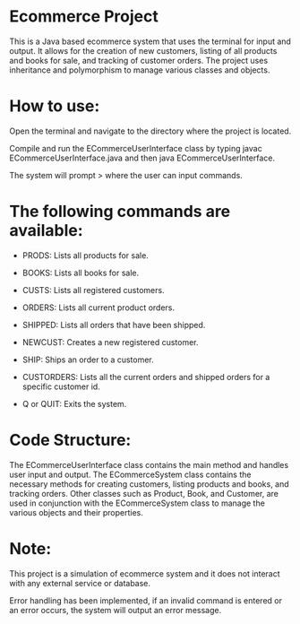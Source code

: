 # Ecommerce Project

  This is a Java based ecommerce system that uses the terminal for input and output. It allows for the creation of new customers, listing of all products and books for sale, and tracking of customer orders. The project uses inheritance and polymorphism to manage various classes and objects.

# How to use: 

  Open the terminal and navigate to the directory where the project is located.
  
  Compile and run the ECommerceUserInterface class by typing javac ECommerceUserInterface.java and then java ECommerceUserInterface.
  
  The system will prompt > where the user can input commands.
  
  # The following commands are available:
  
  - PRODS: Lists all products for sale.
  
  - BOOKS: Lists all books for sale.
  
  - CUSTS: Lists all registered customers.
  
 -  ORDERS: Lists all current product orders.
  
  - SHIPPED: Lists all orders that have been shipped.
  
  - NEWCUST: Creates a new registered customer.
  
  - SHIP: Ships an order to a customer.
  
 -  CUSTORDERS: Lists all the current orders and shipped orders for a specific customer id.
  
  - Q or QUIT: Exits the system.
  
  

# Code Structure:

  The ECommerceUserInterface class contains the main method and handles user input and output.
  The ECommerceSystem class contains the necessary methods for creating customers, listing products and books, and tracking orders. 
  Other classes such as Product, Book, and Customer, are used in conjunction with the ECommerceSystem class to manage the various objects and their properties.

# Note:
  This project is a simulation of ecommerce system and it does not interact with any external service or database.

Error handling has been implemented, if an invalid command is entered or an error occurs, the system will output an error message.



